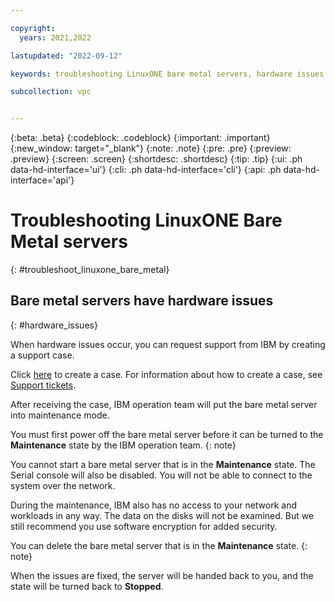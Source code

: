```yaml
---

copyright:
  years: 2021,2022

lastupdated: "2022-09-12"

keywords: troubleshooting LinuxONE bare metal servers, hardware issues

subcollection: vpc


---
```


{:beta: .beta}
{:codeblock: .codeblock}
{:important: .important}
{:new_window: target="_blank"}
{:note: .note}
{:pre: .pre}
{:preview: .preview}
{:screen: .screen}
{:shortdesc: .shortdesc}
{:tip: .tip}
{:ui: .ph data-hd-interface='ui'}
{:cli: .ph data-hd-interface='cli'}
{:api: .ph data-hd-interface='api'}

# Troubleshooting LinuxONE Bare Metal servers
{: #troubleshoot_linuxone_bare_metal}

## Bare metal servers have hardware issues
{: #hardware_issues}

When hardware issues occur, you can request support from IBM by creating a support case.

Click [here](https://cloud.ibm.com/unifiedsupport/cases/add%C2%A0) to create a case. For information about how to create a case, see [Support tickets](/docs/vpc?topic=vpc-getting-help#support-tickets).

After receiving the case, IBM operation team will put the bare metal server into maintenance mode.

You must first power off the bare metal server before it can be turned to the **Maintenance** state by the IBM operation team.
{: note}

You cannot start a bare metal server that is in the **Maintenance** state. The Serial console will also be disabled. You will not be able to connect to the system over the network.

During the maintenance, IBM also has no access to your network and workloads in any way. The data on the disks will not be examined. But we still recommend you use software encryption for added security.

You can delete the bare metal server that is in the **Maintenance** state.
{: note}

When the issues are fixed, the server will be handed back to you, and the state will be turned back to **Stopped**.
